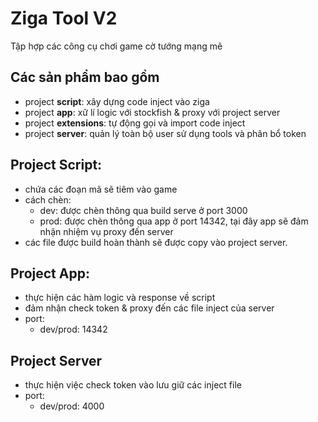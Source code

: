 # Ziga Tool V2
  Tập hợp các công cụ chơi game cờ tướng mạng mẽ

## Các sản phẩm bao gồm
  - project <b>script</b>: xây dựng code inject vào ziga
  - project <b>app</b>: xữ lí logic với stockfish & proxy với project server
  - project <b>extensions</b>: tự động gọi và import code inject
  - project <b>server</b>: quản lý toàn bộ user sử dụng tools và phân bổ token

## Project Script:
  - chứa các đoạn mã sẽ tiêm vào game
  - cách chèn:
    + dev: được chèn thông qua build serve ở port 3000
    + prod: được chèn thông qua app ở port 14342, tại đây app sẽ đảm nhận nhiệm vụ proxy đến server
  - các file được build hoàn thành sẽ được copy vào project server.

## Project App:
  - thực hiện các hàm logic và response về script
  - đảm nhận check token & proxy đến các file inject của server
  - port:
    + dev/prod: 14342

## Project Server
  - thực hiện việc check token vào lưu giữ các inject file
  - port:
    + dev/prod: 4000